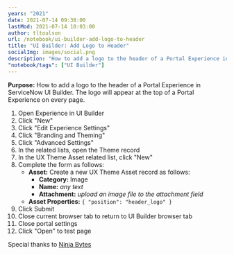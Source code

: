 ```yaml
---
years: "2021"
date: 2021-07-14 09:38:00
lastMod: 2021-07-14 10:03:00
author: tltoulson
url: /notebook/ui-builder-add-logo-to-header
title: "UI Builder: Add Logo to Header"
socialImg: images/social.png
description: "How to add a logo to the header of a Portal Experience in ServiceNow UI Builder"
"notebook/tags": ["UI Builder"]
---
```


**Purpose:** How to add a logo to the header of a Portal Experience in ServiceNow UI Builder. The logo will appear at the top of a Portal Experience on every page.

1. Open Experience in UI Builder
2. Click "New"
3. Click "Edit Experience Settings"
4. Click "Branding and Theming"
5. Click "Advanced Settings"
6. In the related lists, open the Theme record
7. In the UX Theme Asset related list, click "New"
8. Complete the form as follows:
   - **Asset:** Create a new UX Theme Asset record as follows:
      - **Category:** Image
      - **Name:** *any text*
      - **Attachment:** *upload an image file to the attachment field*
   - **Asset Properties:** `{ "position": "header_logo" }`
9. Click Submit
10. Close current browser tab to return to UI Builder browser tab
11. Close portal settings
12. Click "Open" to test page

Special thanks to [Ninja Bytes][1]

[1]: https://www.ninjabytes.blog/uib_basic/add-header-and-logo/